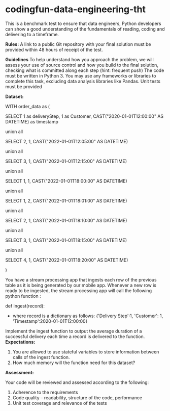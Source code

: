 # codingfun-data-engineering-tht

This is a benchmark test to ensure that data engineers, Python developers can show a good understanding of the fundamentals of reading, coding and delivering to a timeframe.

**Rules:**
A link to a public Git repository with your final solution must be provided within 48 hours of receipt of the test. 

**Guidelines**
To help understand how you approach the problem, we will assess your use of source control and how you build to the final solution, checking what is committed along each step (hint: frequent push)
The code must be written in Python 3.
You may use any frameworks or libraries to complete this task, excluding data analysis libraries like Pandas.
Unit tests must be provided

**Dataset:**

WITH order_data as (  

SELECT 1 as deliveryStep, 1 as Customer, CAST("2020-01-01T12:00:00" AS DATETIME) as timestamp

union all 

SELECT 2, 1, CAST("2022-01-01T12:05:00" AS DATETIME) 

union all  

SELECT 3, 1, CAST("2022-01-01T12:15:00" AS DATETIME) 

union all 

SELECT 1, 1, CAST("2022-01-01T18:00:00" AS DATETIME)

union all 

SELECT 1, 2, CAST("2022-01-01T18:01:00" AS DATETIME)

union all

SELECT 2, 1, CAST("2022-01-01T18:10:00" AS DATETIME)

union all

SELECT 3, 1, CAST("2022-01-01T18:15:00" AS DATETIME)

union all

SELECT 4, 1, CAST("2022-01-01T18:20:00" AS DATETIME)

)

You have a stream processing app that ingests each row of the previous table as it is being generated by our mobile app. Whenever a new row is ready to be ingested, the stream processing app will call the following python function :


def ingest(record):

- where record is a dictionary as follows:
{'Delivery Step':1, 'Customer': 1, 'Timestamp':2020-01-01T12:00:00}

Implement the ingest function to output the average duration of a successful delivery each time a record is delivered to the function.
**Expectations:**
1. You are allowed to use stateful variables to store information between calls of the
ingest function.
2. How much memory will the function need for this dataset?

**Assessment:**

Your code will be reviewed and assessed according to the following:

1. Adherence to the requirements
2. Code quality – readability, structure of the code, performance
3. Unit test coverage and relevance of the tests
